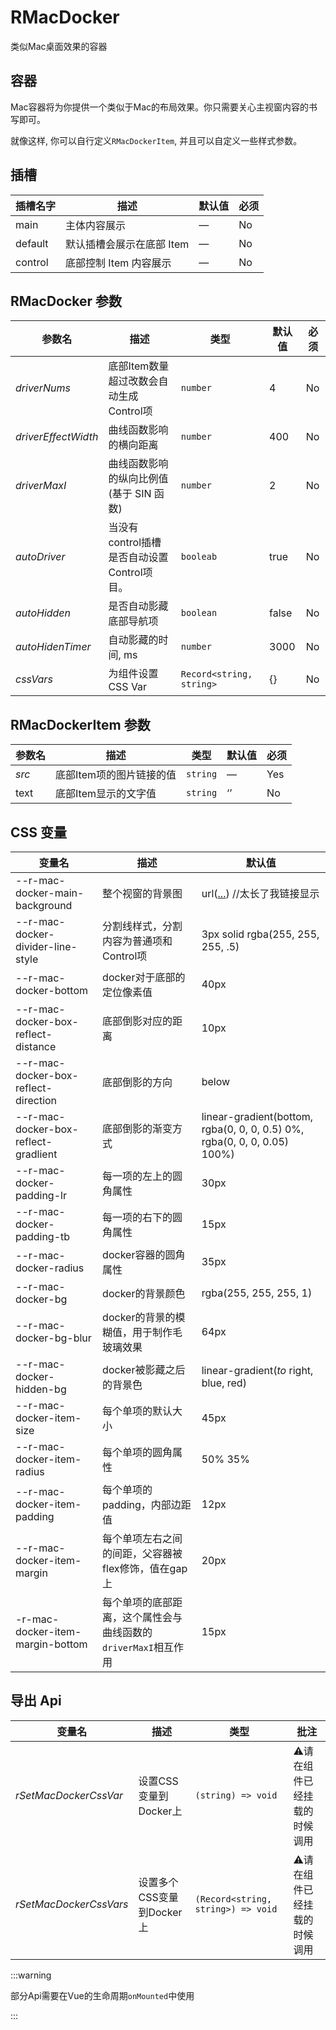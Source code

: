 # RMacDocker

类似Mac桌面效果的容器

## 容器

Mac容器将为你提供一个类似于Mac的布局效果。你只需要关心主视窗内容的书写即可。

就像这样, 你可以自行定义`RMacDockerItem`, 并且可以自定义一些样式参数。

<preview path="../../../examples/docker/RMacDocker.vue" />


## 插槽

| 插槽名字 | 描述                      | 默认值 | 必须 |
| :------- | ------------------------- | ------ | ---- |
| main     | 主体内容展示              | —      | No   |
| default  | 默认插槽会展示在底部 Item | —      | No   |
| control  | 底部控制 Item 内容展示    | —      | No   |

## RMacDocker 参数

| 参数名              | 描述                                       | 类型                     | 默认值 | 必须 |
| ------------------- | ------------------------------------------ | ------------------------ | ------ | ---- |
| *driverNums*        | 底部Item数量超过改数会自动生成Control项    | `number`                 | 4      | No   |
| *driverEffectWidth* | 曲线函数影响的横向距离                     | `number`                 | 400    | No   |
| *driverMaxI*        | 曲线函数影响的纵向比例值(基于 SIN 函数)    | `number`                 | 2      | No   |
| *autoDriver*        | 当没有control插槽是否自动设置Control项目。 | `booleab`                | true   | No   |
| *autoHidden*        | 是否自动影藏底部导航项                     | `boolean`                | false  | No   |
| *autoHidenTimer*    | 自动影藏的时间, ms                         | `number`                 | 3000   | No   |
| *cssVars*           | 为组件设置CSS Var                          | `Record<string, string>` | {}     | No   |

## RMacDockerItem 参数

| 参数名 | 描述                     | 类型     | 默认值 | 必须 |
| ------ | ------------------------ | -------- | ------ | ---- |
| *src*  | 底部Item项的图片链接的值 | `string` | —      | Yes  |
| text   | 底部Item显示的文字值     | `string` | ‘’     | No   |

## CSS 变量

| 变量名                               | 描述                                                         | 默认值                                                       |
| ------------------------------------ | ------------------------------------------------------------ | ------------------------------------------------------------ |
| --r-mac-docker-main-background       | 整个视窗的背景图                                             | url(<a target="_blank" href='https://images.unsplash.com/photo-1682685797769-481b48222adf?ixlib=rb-4.0.3&ixid=M3wxMjA3fDF8MHxwaG90by1wYWdlfHx8fGVufDB8fHx8fA%3D%3D&auto=format&fit=crop&w=1170&q=80'>...</a>)  //太长了我链接显示 |
| --r-mac-docker-divider-line-style    | 分割线样式，分割内容为普通项和Control项                      | 3px solid rgba(255, 255, 255, .5)                            |
| --r-mac-docker-bottom                | docker对于底部的定位像素值                                   | 40px                                                         |
| --r-mac-docker-box-reflect-distance  | 底部倒影对应的距离                                           | 10px                                                         |
| --r-mac-docker-box-reflect-direction | 底部倒影的方向                                               | below                                                        |
| --r-mac-docker-box-reflect-gradlient | 底部倒影的渐变方式                                           | linear-gradient(bottom, rgba(0, 0, 0, 0.5) 0%, rgba(0, 0, 0, 0.05) 100%) |
| --r-mac-docker-padding-lr            | 每一项的左上的圆角属性                                       | 30px                                                         |
| --r-mac-docker-padding-tb            | 每一项的右下的圆角属性                                       | 15px                                                         |
| --r-mac-docker-radius                | docker容器的圆角属性                                         | 35px                                                         |
| --r-mac-docker-bg                    | docker的背景颜色                                             | rgba(255, 255, 255, 1)                                       |
| --r-mac-docker-bg-blur               | docker的背景的模糊值，用于制作毛玻璃效果                     | 64px                                                         |
| --r-mac-docker-hidden-bg             | docker被影藏之后的背景色                                     | linear-gradient(*to* right, blue, red)                       |
| --r-mac-docker-item-size             | 每个单项的默认大小                                           | 45px                                                         |
| --r-mac-docker-item-radius           | 每个单项的圆角属性                                           | 50% 35%                                                      |
| --r-mac-docker-item-padding          | 每个单项的padding，内部边距值                                | 12px                                                         |
| --r-mac-docker-item-margin           | 每个单项左右之间的间距，父容器被flex修饰，值在gap上          | 20px                                                         |
| -r-mac-docker-item-margin-bottom     | 每个单项的底部距离，这个属性会与曲线函数的`driverMaxI`相互作用 | 15px                                                         |

## 导出 Api

| 变量名                 | 描述                      | 类型                               | 批注                                |
| ---------------------- | ------------------------- | ---------------------------------- | ----------------------------------- |
| *rSetMacDockerCssVar*  | 设置CSS变量到Docker上     | `(string) => void`                 | :warning:请在组件已经挂载的时候调用 |
| *rSetMacDockerCssVars* | 设置多个CSS变量到Docker上 | `(Record<string, string>) => void` | :warning:请在组件已经挂载的时候调用 |

:::warning

部分Api需要在Vue的生命周期`onMounted`中使用

:::
